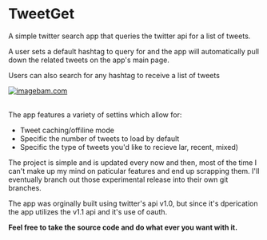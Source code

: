 TweetGet
========

A simple twitter search app that queries the twitter api for a list of tweets.

A user sets a default hashtag to query for and the app will automatically  pull down the related tweets on the app's
main page.

Users can also search for any hashtag to receive a list of tweets

<a href="http://www.imagebam.com/image/b79452268256053" target="_blank"><img src="http://thumbnails103.imagebam.com/26826/b79452268256053.jpg" alt="imagebam.com"></a>

</br>
The app features a variety of settins which allow for:
<ul>
<li>Tweet caching/offiline mode</li>
<li>Specific the number of tweets to load by default</li>
<li>Specific the type of tweets you'd like to recieve lar, recent, mixed)</li>
</ul>





The project is simple and is updated every now and then, most of the time I can't make up my mind on paticular features
and end up scrapping them. I'll eventually branch out those experimental release into their own git branches.

The app was orginally built using twitter's api v1.0, but since it's dperication the app utilizes the v1.1 api
and it's use of oauth.

<b>Feel free to take the source code and do what ever you want with it.</b>
